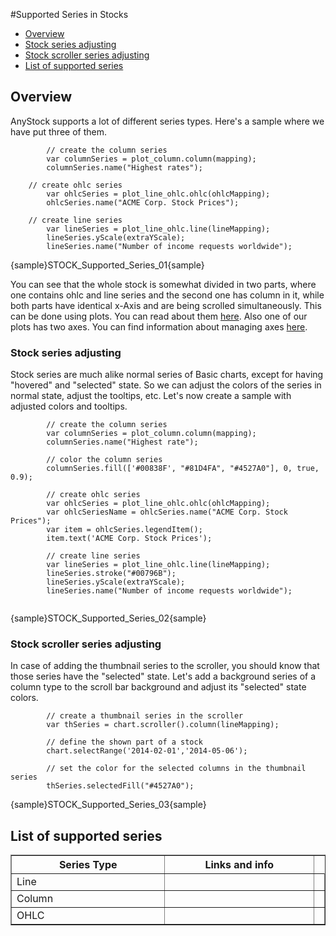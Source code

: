 #Supported Series in Stocks

* [Overview](#overview)
 * [Stock series adjusting](#stock_series_adjusting)
 * [Stock scroller series adjusting](#stock_scroller_series_adjusting)
* [List of supported series](#list_of_supported_series)


## Overview

AnyStock supports a lot of different series types. Here's a sample where we have put three of them. 

```
        // create the column series
        var columnSeries = plot_column.column(mapping);
        columnSeries.name("Highest rates");

	// create ohlc series
        var ohlcSeries = plot_line_ohlc.ohlc(ohlcMapping);
        ohlcSeries.name("ACME Corp. Stock Prices");

	// create line series
        var lineSeries = plot_line_ohlc.line(lineMapping);
        lineSeries.yScale(extraYScale);
        lineSeries.name("Number of income requests worldwide");
```
{sample}STOCK\_Supported\_Series\_01{sample}

You can see that the whole stock is somewhat divided in two parts, where one contains ohlc and line series and the second one has column in it, while both parts have identical x-Axis and are being scrolled simultaneously. This can be done using plots. You can read about them [here](#Chart_Plots). Also one of our plots has two axes. You can find information about managing axes [here](../Axes_and_Grids/Axes).

### Stock series adjusting

Stock series are much alike normal series of Basic charts, except for having "hovered" and "selected" state. So we can adjust the colors of the series in normal state, adjust the tooltips, etc. Let's now create a sample with adjusted colors and tooltips.

```
        // create the column series
        var columnSeries = plot_column.column(mapping);
        columnSeries.name("Highest rate");

        // color the column series
        columnSeries.fill(['#00838F', "#81D4FA", "#4527A0"], 0, true, 0.9);

        // create ohlc series
        var ohlcSeries = plot_line_ohlc.ohlc(ohlcMapping);
        var ohlcSeriesName = ohlcSeries.name("ACME Corp. Stock Prices");
        var item = ohlcSeries.legendItem();
        item.text('ACME Corp. Stock Prices');

        // create line series
        var lineSeries = plot_line_ohlc.line(lineMapping);
        lineSeries.stroke("#00796B");
        lineSeries.yScale(extraYScale);
        lineSeries.name("Number of income requests worldwide");
	
```
{sample}STOCK\_Supported\_Series\_02{sample}


### Stock scroller series adjusting

In case of adding the thumbnail series to the scroller, you should know that those series have the "selected" state. Let's add a background series of a column type to the scroll bar background and adjust its "selected" state colors.

```
        // create a thumbnail series in the scroller
        var thSeries = chart.scroller().column(lineMapping);

        // define the shown part of a stock
        chart.selectRange('2014-02-01','2014-05-06');
        
        // set the color for the selected columns in the thumbnail series
        thSeries.selectedFill("#4527A0");
```

{sample}STOCK\_Supported\_Series\_03{sample}


## List of supported series

<table width="750" border="1" class="dtTABLE">
<tbody><tr>
<th width="350"><b>Series Type</b></th>
<th width="350"><b>Links and info</b></th>
</tr>
<tr>
<td>Line</td>
<td></td>
<td></td>
</tr>
<tr>
<td>Column</td>
<td></td>
<td></td>
</tr>
<tr>
<td>OHLC</td>
<td></td>
<td></td>
</tr>
</tbody></table>


